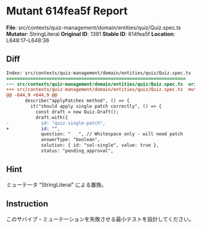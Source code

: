 # Mutant 614fea5f Report

**File**: src/contexts/quiz-management/domain/entities/quiz/Quiz.spec.ts
**Mutator**: StringLiteral
**Original ID**: 1391
**Stable ID**: 614fea5f
**Location**: L648:17–L648:36

## Diff

```diff
Index: src/contexts/quiz-management/domain/entities/quiz/Quiz.spec.ts
===================================================================
--- src/contexts/quiz-management/domain/entities/quiz/Quiz.spec.ts	original
+++ src/contexts/quiz-management/domain/entities/quiz/Quiz.spec.ts	mutated #1391
@@ -644,9 +644,9 @@
       describe("applyPatches method", () => {
         it("should apply single patch correctly", () => {
           const draft = new Quiz.Draft();
           draft.with({
-            id: "quiz-single-patch",
+            id: "",
             question: "   ", // Whitespace only - will need patch
             answerType: "boolean",
             solution: { id: "sol-single", value: true },
             status: "pending_approval",
```

## Hint

ミューテータ "StringLiteral" による置換。

## Instruction

このサバイブ・ミューテーションを失敗させる最小テストを設計してください。
